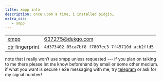 ```yaml
---
title: xmpp info
description: once upon a time, i installed pidgin…
extra_css:
   - xmpp
---
```


|       |            |
|-------|------------|
|[xmpp] | [637275@dukgo.com][xmpp_addr]
|[otr] fingerprint | `4d373402 05ca7bf8 f7807ec3 7f45710d acb2ffd5`

note that i really won’t use xmpp unless requested --- if you plan on talking to
me there please let me know beforehand by email or some other medium. if what
you want is secure / e2e messaging with me, try [telegram] or ask for my signal
number!

[xmpp]: https://en.m.wikipedia.org/wiki/XMPP
[xmpp_addr]: xmpp:637275@dukgo.com
[otr]: https://en.m.wikipedia.org/wiki/Off-the-Record_Messaging
[telegram]: /contact